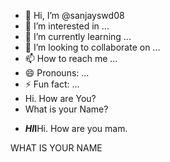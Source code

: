 - 👋 Hi, I’m @sanjayswd08
- 👀 I’m interested in ...
- 🌱 I’m currently learning ...
- 💞️ I’m looking to collaborate on ...
- 📫 How to reach me ...
- 😄 Pronouns: ...
- ⚡ Fun fact: ...
- Hi. How are You?
- What is your Name?
- <p><b><I>HI</I>I</b>Hi. How are you mam.</p>
<a> WHAT IS YOUR NAME</a>
<!---
sanjayswd08/sanjayswd08 is a ✨ special ✨ repository because its `README.md` (this file) appears on your GitHub profile.
You can click the Preview link to take a look at your changes.
--->
